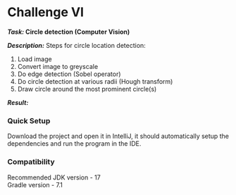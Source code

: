 # Challenge VI

**_Task:_ Circle detection (Computer Vision)**

***Description:*** Steps for circle location detection:
1. Load image
2. Convert image to greyscale
3. Do edge detection (Sobel operator)
4. Do circle detection at various radii (Hough transform)
5. Draw circle around the most prominent circle(s)

***Result:***



### Quick Setup
Download the project and open it in IntelliJ, it should automatically setup the dependencies and run the program in the IDE.

### Compatibility
Recommended JDK version - 17 <br>
Gradle version - 7.1 <br>
